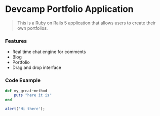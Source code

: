 # Devcamp Portfolio Application

>This is a Ruby on Rails 5 application that allows users to create their own portfolios.

### Features

- Real time chat engine for comments
- Blog
- Portfolio
- Drag and drop interface

### Code Example
```ruby
def my_great-method
	puts "here it is"
end
```

```javascript
alert('Hi there');
```